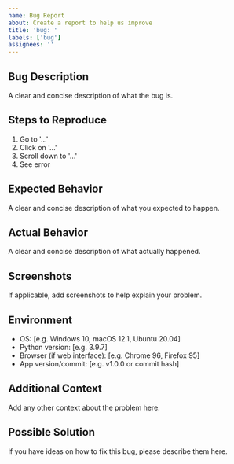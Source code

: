 ```yaml
---
name: Bug Report
about: Create a report to help us improve
title: 'bug: '
labels: ['bug']
assignees: ''
---
```


## Bug Description
A clear and concise description of what the bug is.

## Steps to Reproduce
1. Go to '...'
2. Click on '...'
3. Scroll down to '...'
4. See error

## Expected Behavior
A clear and concise description of what you expected to happen.

## Actual Behavior
A clear and concise description of what actually happened.

## Screenshots
If applicable, add screenshots to help explain your problem.

## Environment
- OS: [e.g. Windows 10, macOS 12.1, Ubuntu 20.04]
- Python version: [e.g. 3.9.7]
- Browser (if web interface): [e.g. Chrome 96, Firefox 95]
- App version/commit: [e.g. v1.0.0 or commit hash]

## Additional Context
Add any other context about the problem here.

## Possible Solution
If you have ideas on how to fix this bug, please describe them here.